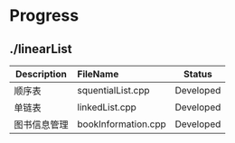 # Progress

## ./linearList  

| Description  | FileName                |   Status   |
| ------------ | :------------------ | :--------: |
| 顺序表       | squentialList.cpp   | Developed  |
| 单链表       | linkedList.cpp      | Developed  |
| 图书信息管理 | bookInformation.cpp | Developed |

